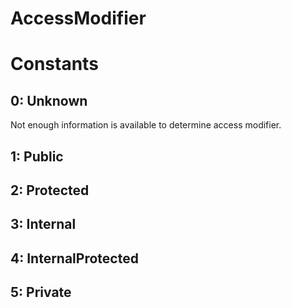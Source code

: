 # AccessModifier

# Constants

## 0: Unknown

Not enough information is available to determine access modifier.  

## 1: Public

## 2: Protected

## 3: Internal

## 4: InternalProtected

## 5: Private

